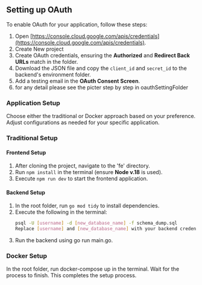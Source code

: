 ## Setting up OAuth

To enable OAuth for your application, follow these steps:

1. Open [https://console.cloud.google.com/apis/credentials](https://console.cloud.google.com/apis/credentials).
2. Create New project
2. Create OAuth credentials, ensuring the **Authorized** and **Redirect Back URLs** match in the folder.
3. Download the JSON file and copy the `client_id` and `secret_id` to the backend's environment folder.
4. Add a testing email in the **OAuth Consent Screen**.
5. for any detail please see the picter step by step in oauthSettingFolder


### Application Setup

Choose either the traditional or Docker approach based on your preference. Adjust configurations as needed for your specific application.

### Traditional Setup

#### Frontend Setup

1. After cloning the project, navigate to the 'fe' directory.
2. Run `npm install` in the terminal (ensure **Node v.18** is used).
3. Execute `npm run dev` to start the frontend application.

#### Backend Setup

1. In the root folder, run `go mod tidy` to install dependencies.
2. Execute the following in the terminal:
   ```bash
   psql -U [username] -d [new_database_name] -f schema_dump.sql
   Replace [username] and [new_database_name] with your backend credentials.
3. Run the backend using go run main.go.

### Docker Setup
In the root folder, run docker-compose up in the terminal.
Wait for the process to finish.
This completes the setup process. 
